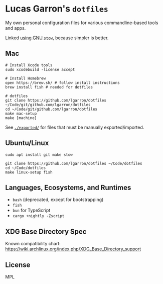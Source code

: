 # Lucas Garron's `dotfiles`

My own personal configuration files for various commandline-based tools and apps.

Linked [using GNU `stow`](http://brandon.invergo.net/news/2012-05-26-using-gnu-stow-to-manage-your-dotfiles.html), because simpler is better.

## Mac

    # Install Xcode tools
    sudo xcodebuild -license accept

    # Install Homebrew
    open https://brew.sh/ # follow install instructions
    brew install fish # needed for dotfiles

    # dotfiles
    git clone https://github.com/lgarron/dotfiles ~/Code/git/github.com/lgarron/dotfiles
    cd ~/Code/git/github.com/lgarron/dotfiles
    make mac-setup
    make [machine]

See [`./exported/`](./exported/) for files that must be manually exported/imported.

## Ubuntu/Linux

    sudo apt install git make stow

    git clone https://github.com/lgarron/dotfiles ~/Code/dotfiles
    cd ~/Code/dotfiles
    make linux-setup fish

## Languages, Ecosystems, and Runtimes

- `bash` (deprecated, except for bootstrapping)
- `fish`
- `bun` for TypeScript
- `cargo +nightly -Zscript`

## XDG Base Directory Spec

Known compatibility chart: <https://wiki.archlinux.org/index.php/XDG_Base_Directory_support>

## License

MPL
